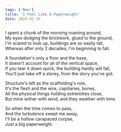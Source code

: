 ```yaml
---
tags: ['New']
title: 'I Feel Like A Paperweight'
date: 2024-02-26
---
```


I spent a chunk of the morning roaming around,  
My eyes dodging the brickwork, glued to the ground,  
I'm scared to look up, buildings are so easily tall,  
Whereas after only 2 decades, I'm beginning to fall.

A foundation's only a floor and the base,  
It doesn't account for all of the vertical space,  
If you tear it down quick, the building hardly will fall,  
You'll just take off a storey, from the story you've got.

Structure's left as the scaffolding's role,  
It's the flesh and the wire, capillaries, bones,  
All the physical things holding extremities close,  
But mine wither with wind, and they weather with time.

So when the time comes to pass,  
And the turbulence swept me away,  
I'll be a hollow carapaced corpse,  
Just a big paperweight.
